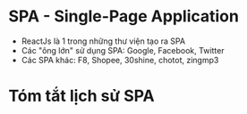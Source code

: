 # SPA - Single-Page Application
- ReactJs là 1 trong những thư viện tạo ra SPA
- Các "ông lớn" sử dụng SPA: Google, Facebook, Twitter
- Các SPA khác: F8, Shopee, 30shine, chotot, zingmp3

# Tóm tắt lịch sử SPA